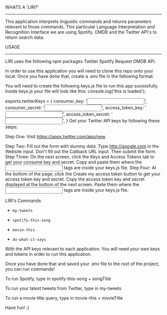 WHATS A 'LIRI?'
______________________________________________________________________________________

This application interprets linguistic commands and returns parameters relevant to those commands. This particular Language Interpretation and Recognition Interface we are using Spotify, OMDB and the Twitter API's to return search data.

USAGE
______________________________________________________________________________________


LIRI uses the following npm packages
Twitter
Spotify
Request
OMDB API.


In order to use this application you will need to clone this repo onto your local. Once you have done that, create a .env file in the following format: 

You will need to create the following keys.js file to run this app sucessfully. Inside keys.js your file will look like this:
console.log('this is loaded');

exports.twitterKeys = {
  consumer_key: '<input here>',
  consumer_secret: '<input here>',
  access_token_key: '<input here>',
  access_token_secret: '<input here>',
}
Get your Twitter API keys by following these steps:

Step One: Visit https://apps.twitter.com/app/new

Step Two: Fill out the form with dummy data. Type http://google.com in the Website input. Don't fill out the Callback URL input. Then submit the form.
Step Three: On the next screen, click the Keys and Access Tokens tab to get your consume key and secret.
Copy and paste them where the <input here> tags are inside your keys.js file.
Step Four: At the bottom of the page, click the Create my access token button to get your access token key and secret.
Copy the access token key and secret displayed at the bottom of the next screen. Paste them where the <input here> tags are inside your keys.js file.

LIRI's Commands

* `my-tweets`

* `spotify-this-song`

* `movie-this`

* `do-what-it-says`

With the API keys relevant to each application. You will need your own keys and tokens in order to run this application. 

Once you have done that and saved your .env file to the root of the project, you can run commands! 

To run Spotify, type in spotify-this-song + songTitle 

To run your latest tweets from Twitter, type in my-tweets

To run a movie title query, type in movie-this + movieTitle

Have fun! :) 

